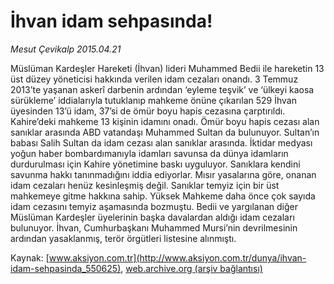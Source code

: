 # İhvan idam sehpasında!

*Mesut Çevikalp 2015.04.21*

<div class="pNewsDetailMainContent" itemprop="articleBody">
 <p>
  Müslüman Kardeşler Hareketi (İhvan) lideri Muhammed Bedii ile hareketin 13 üst düzey yöneticisi hakkında verilen idam cezaları onandı. 3 Temmuz 2013’te yaşanan askerî darbenin ardından ‘eyleme teşvik’ ve ‘ülkeyi kaosa sürükleme’ iddialarıyla tutuklanıp mahkeme önüne çıkarılan 529 İhvan üyesinden 13’ü idam, 37’si de ömür boyu hapis cezasına çarptırıldı. Kahire’deki mahkeme 13 kişinin idamını onadı. Ömür boyu hapis cezası alan sanıklar arasında ABD vatandaşı Muhammed Sultan da bulunuyor. Sultan’ın babası Salih Sultan da idam cezası alan sanıklar arasında. İktidar medyası yoğun haber bombardımanıyla idamları savunsa da dünya idamların durdurulması için Kahire yönetimine baskı uyguluyor. Sanıklara kendini savunma hakkı tanınmadığını iddia ediyorlar. Mısır yasalarına göre, onanan idam cezaları henüz kesinleşmiş değil. Sanıklar temyiz için bir üst mahkemeye gitme hakkına sahip. Yüksek Mahkeme daha önce çok sayıda idam cezasını temyiz aşamasında bozmuştu. Bedii ve yargılanan diğer Müslüman Kardeşler üyelerinin başka davalardan aldığı idam cezaları bulunuyor. İhvan, Cumhurbaşkanı Muhammed Mursi’nin devrilmesinin ardından yasaklanmış, terör örgütleri listesine alınmıştı.
 </p>
</div>


Kaynak: [www.aksiyon.com.tr](http://www.aksiyon.com.tr/dunya/ihvan-idam-sehpasinda_550625), [web.archive.org (arşiv bağlantısı)](http://web.archive.org/web/20150708044058/http://www.aksiyon.com.tr/dunya/ihvan-idam-sehpasinda_550625)

